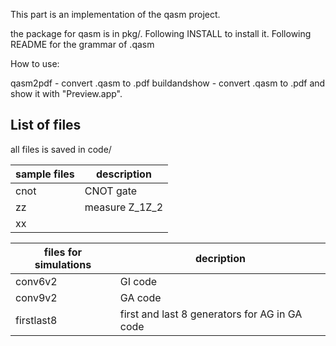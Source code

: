 This part is an implementation of the qasm project.

the package for qasm is in pkg/. Following INSTALL to install it. Following README for the grammar of .qasm

How to use:

qasm2pdf - convert .qasm to .pdf
buildandshow - convert .qasm to .pdf and show it with "Preview.app".


## List of files
all files is saved in code/

| sample files | description|
|--------------|------------|
|  cnot| CNOT gate|
| zz   |measure Z_1Z_2|
| xx| |
  

|files for simulations| decription|
|---------------------|-----------|
|conv6v2|GI code|
|conv9v2|GA code|
|firstlast8| first and last 8 generators for AG in GA code|
